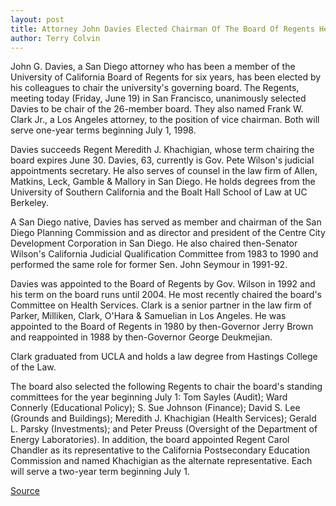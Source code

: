 ```yaml
---
layout: post
title: Attorney John Davies Elected Chairman Of The Board Of Regents Head
author: Terry Colvin
---
```


John G. Davies, a San Diego attorney who has been a member of the University of California Board of Regents for six years, has been elected by  his colleagues to chair the university's governing board. The Regents,  meeting today (Friday, June 19) in San Francisco, unanimously selected Davies to be chair of the 26-member board. They also named Frank  W. Clark Jr., a Los Angeles attorney, to the position of vice chairman. Both will serve one-year terms beginning July 1, 1998.

Davies succeeds Regent Meredith J. Khachigian, whose term chairing the  board expires June 30. Davies, 63, currently is Gov. Pete Wilson's judicial  appointments secretary. He also serves of counsel in the law firm of Allen,  Matkins, Leck, Gamble & Mallory in San Diego. He holds degrees from the  University of Southern California and the Boalt Hall School of Law at UC  Berkeley.

A San Diego native, Davies has served as member and chairman of the San  Diego Planning Commission and as director and president of the Centre City Development Corporation in San Diego. He also chaired then-Senator Wilson's California Judicial Qualification Committee from 1983 to 1990 and performed the same role for former Sen. John Seymour in 1991-92.

Davies was appointed to the Board of Regents by Gov. Wilson in 1992 and his term on the board runs until 2004. He most recently chaired the board's Committee on Health Services. Clark is a senior partner in the law firm of  Parker, Milliken, Clark, O'Hara & Samuelian in Los Angeles. He was appointed  to the Board of Regents in 1980 by then-Governor Jerry Brown and  reappointed in 1988 by then-Governor George Deukmejian.

Clark graduated from UCLA and holds a law degree from Hastings College of  the Law.

The board also selected the following Regents to chair the board's standing committees for the year beginning July 1: Tom Sayles (Audit); Ward Connerly (Educational Policy); S. Sue Johnson (Finance); David S. Lee (Grounds and Buildings); Meredith J. Khachigian (Health Services); Gerald L. Parsky (Investments); and Peter Preuss (Oversight of the Department of Energy Laboratories). In addition, the board appointed Regent Carol Chandler as its representative to the California Postsecondary Education Commission and  named Khachigian as the alternate representative. Each will serve a two-year  term beginning July 1.

[Source](http://www1.ucsc.edu/oncampus/currents/97-98/06-29/davies.htm "Permalink to head: 06-29-98")
